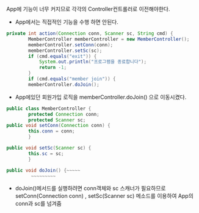 App에 기능이 너무 커지므로  각각의 Controller컨트롤러로 이전해야한다.

- App에서는 직접적인 기능을 수행 하면 안된다.

```java
private int action(Connection conn, Scanner sc, String cmd) {
		MemberController memberController = new MemberController();
		memberController.setConn(conn);
		memberController.setSc(sc);	
		if (cmd.equals("exit")) {
			System.out.println("프로그램을 종료합니다");
			return -1;
		}
		if (cmd.equals("member join")) {
		memberController.doJoin();	


```

- App에있던 회원가입 로직을 memberController.doJoin() 으로 이동시켰다.

```java
public class MemberController {
		protected Connection conn;
		protected Scanner sc;
public void setConn(Connection conn) {
		this.conn = conn;
		}

public void setSc(Scanner sc) {
		this.sc = sc;
		}

public void doJoin() {~~~~~
   		 ~~~~~~~~~	
```

- doJoin()메서드를 실행하려면 conn객체와 sc 스캐너가 필요하므로 setConn(Connection conn)  , setSc(Scanner sc) 메소드를 이용하여 App의 conn과 sc를 넘겨줌

